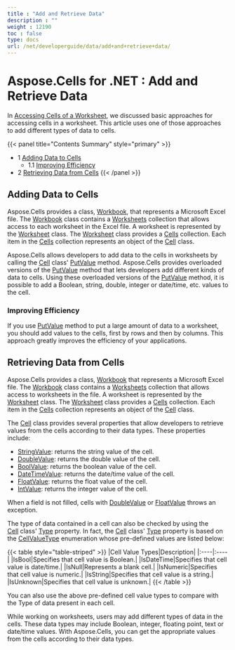 ```yaml
---
title : "Add and Retrieve Data" 
description : "" 
weight : 12190 
toc : false
type: docs
url: /net/developerguide/data/add+and+retrieve+data/
---
```


# Aspose.Cells for .NET : Add and Retrieve Data


In [Accessing Cells of a Worksheet](https://docs2.aspose.com/cells/net/developerguide/data/accessing+cells+of+a+worksheet), we discussed basic approaches for accessing cells in a worksheet. This article uses one of those approaches to add different types of data to cells.

{{< panel title="Contents Summary" style="primary" >}}
*   1 [Adding Data to Cells](#adding-data-to-cells)
    *   1.1 [Improving Efficiency](#improving-efficiency)
*   2 [Retrieving Data from Cells](#retrieving-data-from-cells)
{{< /panel >}}
 

## Adding Data to Cells

Aspose.Cells provides a class, [Workbook](https://apireference.aspose.com/net/cells/aspose.cells/workbook), that represents a Microsoft Excel file. The [Workbook](https://apireference.aspose.com/net/cells/aspose.cells/workbook) class contains a [Worksheets](https://apireference.aspose.com/net/cells/aspose.cells/workbook/properties/worksheets) collection that allows access to each worksheet in the Excel file. A worksheet is represented by the [Worksheet](https://apireference.aspose.com/net/cells/aspose.cells/worksheet) class. The [Worksheet](https://apireference.aspose.com/net/cells/aspose.cells/worksheet) class provides a [Cells](https://apireference.aspose.com/net/cells/aspose.cells/worksheet/properties/cells) collection. Each item in the [Cells](https://apireference.aspose.com/net/cells/aspose.cells/worksheet/properties/cells) collection represents an object of the [Cell](https://apireference.aspose.com/net/cells/aspose.cells/cell) class.

Aspose.Cells allows developers to add data to the cells in worksheets by calling the [Cell](https://apireference.aspose.com/net/cells/aspose.cells/cell) class' [PutValue](https://apireference.aspose.com/net/cells/aspose.cells/cell/methods/putvalue/index) method. Aspose.Cells provides overloaded versions of the [PutValue](https://apireference.aspose.com/net/cells/aspose.cells/cell/methods/putvalue/index) method that lets developers add different kinds of data to cells. Using these overloaded versions of the [PutValue](https://apireference.aspose.com/net/cells/aspose.cells/cell/methods/putvalue/index) method, it is possible to add a Boolean, string, double, integer or date/time, etc. values to the cell.

### Improving Efficiency

If you use [PutValue](https://apireference.aspose.com/net/cells/aspose.cells/cell/methods/putvalue/index) method to put a large amount of data to a worksheet, you should add values to the cells, first by rows and then by columns. This approach greatly improves the efficiency of your applications.

## Retrieving Data from Cells

Aspose.Cells provides a class, [Workbook](https://apireference.aspose.com/net/cells/aspose.cells/workbook) that represents a Microsoft Excel file. The [Workbook](https://apireference.aspose.com/net/cells/aspose.cells/workbook) class contains a [Worksheets](https://apireference.aspose.com/net/cells/aspose.cells/workbook/properties/worksheets) collection that allows access to worksheets in the file. A worksheet is represented by the [Worksheet](https://apireference.aspose.com/net/cells/aspose.cells/worksheet) class. The [Worksheet](https://apireference.aspose.com/net/cells/aspose.cells/worksheet) class provides a [Cells](https://apireference.aspose.com/net/cells/aspose.cells/worksheet/properties/cells) collection. Each item in the [Cells](https://apireference.aspose.com/net/cells/aspose.cells/worksheet/properties/cells) collection represents an object of the [Cell](https://apireference.aspose.com/net/cells/aspose.cells/cell) class.

The [Cell](https://apireference.aspose.com/net/cells/aspose.cells/cell) class provides several properties that allow developers to retrieve values from the cells according to their data types. These properties include:

*   [StringValue](https://apireference.aspose.com/net/cells/aspose.cells/cell/properties/stringvalue): returns the string value of the cell.
*   [DoubleValue](https://apireference.aspose.com/net/cells/aspose.cells/cell/properties/doublevalue): returns the double value of the cell.
*   [BoolValue](https://apireference.aspose.com/net/cells/aspose.cells/cell/properties/boolvalue): returns the boolean value of the cell.
*   [DateTimeValue](https://apireference.aspose.com/net/cells/aspose.cells/cell/properties/datetimevalue): returns the date/time value of the cell.
*   [FloatValue](https://apireference.aspose.com/net/cells/aspose.cells/cell/properties/floatvalue): returns the float value of the cell.
*   [IntValue](https://apireference.aspose.com/net/cells/aspose.cells/cell/properties/intvalue): returns the integer value of the cell.

When a field is not filled, cells with [DoubleValue](https://apireference.aspose.com/net/cells/aspose.cells/cell/properties/doublevalue) or [FloatValue](https://apireference.aspose.com/net/cells/aspose.cells/cell/properties/floatvalue) throws an exception.

The type of data contained in a cell can also be checked by using the [Cell](https://apireference.aspose.com/net/cells/aspose.cells/cell) class' [Type](https://apireference.aspose.com/net/cells/aspose.cells/cell/properties/type) property. In fact, the [Cell](https://apireference.aspose.com/net/cells/aspose.cells/cell) class' [Type](https://apireference.aspose.com/net/cells/aspose.cells/cell/properties/type) property is based on the [CellValueType](https://apireference.aspose.com/net/cells/aspose.cells/cellvaluetype) enumeration whose pre-defined values are listed below:

{{< table style="table-striped" >}}
|Cell Value Types|Description|
|:----|:----|
|IsBool|Specifies that cell value is Boolean.|
|IsDateTime|Specifies that cell value is date/time.|
|IsNull|Represents a blank cell.|
|IsNumeric|Specifies that cell value is numeric.|
|IsString|Specifies that cell value is a string.|
|IsUnknown|Specifies that cell value is unknown.|
{{< /table >}}

You can also use the above pre-defined cell value types to compare with the Type of data present in each cell.

While working on worksheets, users may add different types of data in the cells. These data types may include Boolean, integer, floating point, text or date/time values. With Aspose.Cells, you can get the appropriate values from the cells according to their data types.

